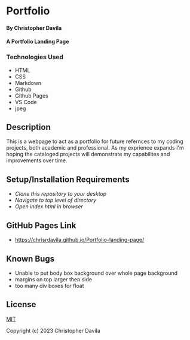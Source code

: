 # Portfolio

####  By Christopher Davila

#### A Portfolio Landing Page

### Technologies Used

* HTML
* CSS
* Markdown
* Github
* Github Pages
* VS Code
* jpeg

## Description

This is a webpage to act as a portfolio for future refernces to my coding projects, both academic and professional. As my exprience expands I'm hoping the cataloged projects will demonstrate my capabilites and improvements over time.

## Setup/Installation Requirements

* _Clone this repository to your desktop_
* _Navigate to top level of directory_
* _Open index.html in browser_

## GitHub Pages Link
* https://chrisrdavila.github.io/Portfolio-landing-page/

## Known Bugs

* Unable to put body box background over whole page background
* margins on top larger then side
* too many div boxes for float

## License

[MIT](/Users/thischarmingsloth/Desktop/projects/Portfolio/LICENSE.txt)

Copyright (c) 2023 Christopher Davila